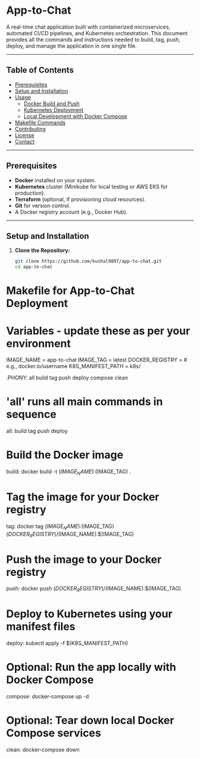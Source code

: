 # App-to-Chat

A real-time chat application built with containerized microservices, automated CI/CD pipelines, and Kubernetes orchestration. This document provides all the commands and instructions needed to build, tag, push, deploy, and manage the application in one single file.

---

## Table of Contents
- [Prerequisites](#prerequisites)
- [Setup and Installation](#setup-and-installation)
- [Usage](#usage)
  - [Docker Build and Push](#docker-build-and-push)
  - [Kubernetes Deployment](#kubernetes-deployment)
  - [Local Development with Docker Compose](#local-development-with-docker-compose)
- [Makefile Commands](#makefile-commands)
- [Contributing](#contributing)
- [License](#license)
- [Contact](#contact)

---

## Prerequisites

- **Docker** installed on your system.
- **Kubernetes** cluster (Minikube for local testing or AWS EKS for production).
- **Terraform** (optional, if provisioning cloud resources).
- **Git** for version control.
- A Docker registry account (e.g., Docker Hub).

---

## Setup and Installation

1. **Clone the Repository:**
   ```bash
   git clone https://github.com/kushal9897/app-to-chat.git
   cd app-to-chat

# Makefile for App-to-Chat Deployment

# Variables - update these as per your environment
IMAGE_NAME       = app-to-chat
IMAGE_TAG        = latest
DOCKER_REGISTRY  = <your-registry>   # e.g., docker.io/username
K8S_MANIFEST_PATH = k8s/

.PHONY: all build tag push deploy compose clean

# 'all' runs all main commands in sequence
all: build tag push deploy

# Build the Docker image
build:
	docker build -t $(IMAGE_NAME):$(IMAGE_TAG) .

# Tag the image for your Docker registry
tag:
	docker tag $(IMAGE_NAME):$(IMAGE_TAG) $(DOCKER_REGISTRY)/$(IMAGE_NAME):$(IMAGE_TAG)

# Push the image to your Docker registry
push:
	docker push $(DOCKER_REGISTRY)/$(IMAGE_NAME):$(IMAGE_TAG)

# Deploy to Kubernetes using your manifest files
deploy:
	kubectl apply -f $(K8S_MANIFEST_PATH)

# Optional: Run the app locally with Docker Compose
compose:
	docker-compose up -d

# Optional: Tear down local Docker Compose services
clean:
	docker-compose down
